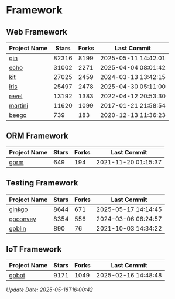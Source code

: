 # Framework

## Web Framework
| Project Name | Stars | Forks | Last Commit |
| ------------ | ----- | ----- | ----------- |
| [gin](https://github.com/gin-gonic/gin) | 82316 | 8199 | 2025-05-11 14:42:01 |
| [echo](https://github.com/labstack/echo) | 31002 | 2271 | 2025-04-04 08:01:42 |
| [kit](https://github.com/go-kit/kit) | 27025 | 2459 | 2024-03-13 13:42:15 |
| [iris](https://github.com/kataras/iris) | 25497 | 2478 | 2025-04-30 05:11:00 |
| [revel](https://github.com/revel/revel) | 13192 | 1383 | 2022-04-12 20:53:30 |
| [martini](https://github.com/go-martini/martini) | 11620 | 1099 | 2017-01-21 21:58:54 |
| [beego](https://github.com/astaxie/beego) | 739 | 183 | 2020-12-13 11:36:23 |

## ORM Framework
| Project Name | Stars | Forks | Last Commit |
| ------------ | ----- | ----- | ----------- |
| [gorm](https://github.com/jinzhu/gorm) | 649 | 194 | 2021-11-20 01:15:37 |

## Testing Framework
| Project Name | Stars | Forks | Last Commit |
| ------------ | ----- | ----- | ----------- |
| [ginkgo](https://github.com/onsi/ginkgo) | 8644 | 671 | 2025-05-17 14:14:45 |
| [goconvey](https://github.com/smartystreets/goconvey) | 8354 | 556 | 2024-03-06 06:24:57 |
| [goblin](https://github.com/franela/goblin) | 890 | 76 | 2021-10-03 14:34:22 |

## IoT Framework
| Project Name | Stars | Forks | Last Commit |
| ------------ | ----- | ----- | ----------- |
| [gobot](https://github.com/hybridgroup/gobot) | 9171 | 1049 | 2025-02-16 14:48:48 |

*Update Date: 2025-05-18T16:00:42*